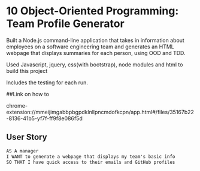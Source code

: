 # 10 Object-Oriented Programming: Team Profile Generator

Built a Node.js command-line application that takes in information about employees on a software engineering team and generates an HTML webpage that displays summaries for each person, using OOD and TDD.

Used Javascript, jquery, css(with bootstrap), node modules and html to build this project

Includes the testing for each run.

##Link on how to

chrome-extension://mmeijimgabbpbgpdklnllpncmdofkcpn/app.html#/files/35167b22-8136-41b5-yf7f-ff9f8e086f5d


## User Story

```md
AS A manager
I WANT to generate a webpage that displays my team's basic info
SO THAT I have quick access to their emails and GitHub profiles
```


